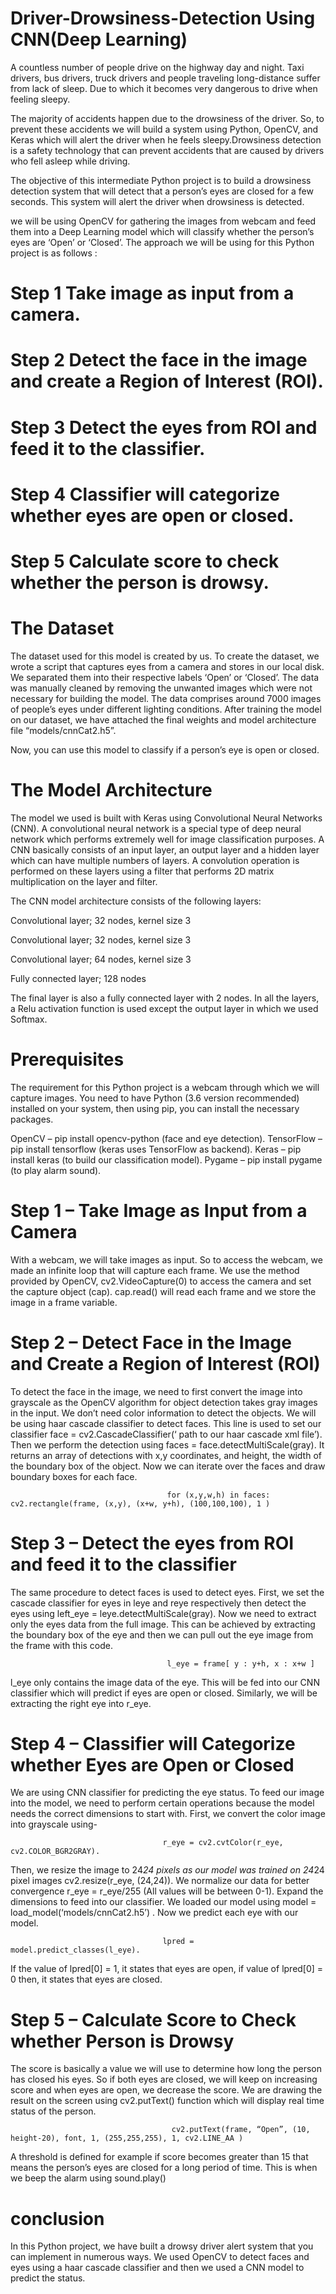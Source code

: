 # Driver-Drowsiness-Detection Using CNN(Deep Learning)

A countless number of people drive on the highway day and night. Taxi drivers, bus drivers, truck drivers and people traveling long-distance suffer from lack of sleep. Due to which it becomes very dangerous to drive when feeling sleepy.

The majority of accidents happen due to the drowsiness of the driver. So, to prevent these accidents we will build a system using Python, OpenCV, and Keras which will alert the driver when he feels sleepy.Drowsiness detection is a safety technology that can prevent accidents that are caused by drivers who fell asleep while driving.

The objective of this intermediate Python project is to build a drowsiness detection system that will detect that a person’s eyes are closed for a few seconds. This system will alert the driver when drowsiness is detected.

we will be using OpenCV for gathering the images from webcam and feed them into a Deep Learning model which will classify whether the person’s eyes are ‘Open’ or ‘Closed’. The approach we will be using for this Python project is as follows :

# Step 1 Take image as input from a camera.

# Step 2  Detect the face in the image and create a Region of Interest (ROI).

# Step 3  Detect the eyes from ROI and feed it to the classifier.

# Step 4 Classifier will categorize whether eyes are open or closed.

# Step 5 Calculate score to check whether the person is drowsy.
  
 # The Dataset
 
The dataset used for this model is created by us. To create the dataset, we wrote a script that captures eyes from a camera and stores in our local disk. We separated them into their respective labels ‘Open’ or ‘Closed’. The data was manually cleaned by removing the unwanted images which were not necessary for building the model. The data comprises around 7000 images of people’s eyes under different lighting conditions. After training the model on our dataset, we have attached the final weights and model architecture file “models/cnnCat2.h5”.

Now, you can use this model to classify if a person’s eye is open or closed.

# The Model Architecture

The model we used is built with Keras using Convolutional Neural Networks (CNN). A convolutional neural network is a special type of deep neural network which performs extremely well for image classification purposes. A CNN basically consists of an input layer, an output layer and a hidden layer which can have multiple numbers of layers. A convolution operation is performed on these layers using a filter that performs 2D matrix multiplication on the layer and filter.

The CNN model architecture consists of the following layers:

Convolutional layer; 32 nodes, kernel size 3

Convolutional layer; 32 nodes, kernel size 3

Convolutional layer; 64 nodes, kernel size 3

Fully connected layer; 128 nodes

The final layer is also a fully connected layer with 2 nodes. In all the layers, a Relu activation function is used except the output layer in which we used Softmax.

# Prerequisites

The requirement for this Python project is a webcam through which we will capture images. You need to have Python (3.6 version recommended) installed on your system, then using pip, you can install the necessary packages.

OpenCV – pip install opencv-python (face and eye detection).
TensorFlow – pip install tensorflow (keras uses TensorFlow as backend).
Keras – pip install keras (to build our classification model).
Pygame – pip install pygame (to play alarm sound).

# Step 1 – Take Image as Input from a Camera

With a webcam, we will take images as input. So to access the webcam, we made an infinite loop that will capture each frame. We use the method provided by OpenCV, cv2.VideoCapture(0) to access the camera and set the capture object (cap). cap.read() will read each frame and we store the image in a frame variable.

# Step 2 – Detect Face in the Image and Create a Region of Interest (ROI)

To detect the face in the image, we need to first convert the image into grayscale as the OpenCV algorithm for object detection takes gray images in the input. We don’t need color information to detect the objects. We will be using haar cascade classifier to detect faces. This line is used to set our classifier face = cv2.CascadeClassifier(‘ path to our haar cascade xml file’). Then we perform the detection using faces = face.detectMultiScale(gray). It returns an array of detections with x,y coordinates, and height, the width of the boundary box of the object. Now we can iterate over the faces and draw boundary boxes for each face.

                                       for (x,y,w,h) in faces: cv2.rectangle(frame, (x,y), (x+w, y+h), (100,100,100), 1 )

# Step 3 – Detect the eyes from ROI and feed it to the classifier

The same procedure to detect faces is used to detect eyes. First, we set the cascade classifier for eyes in leye and reye respectively then detect the eyes using left_eye = leye.detectMultiScale(gray). Now we need to extract only the eyes data from the full image. This can be achieved by extracting the boundary box of the eye and then we can pull out the eye image from the frame with this code.

                                       l_eye = frame[ y : y+h, x : x+w ]
                                       
l_eye only contains the image data of the eye. This will be fed into our CNN classifier which will predict if eyes are open or closed. Similarly, we will be extracting the right eye into r_eye.

# Step 4 – Classifier will Categorize whether Eyes are Open or Closed

We are using CNN classifier for predicting the eye status. To feed our image into the model, we need to perform certain operations because the model needs the correct dimensions to start with. First, we convert the color image into grayscale using-

                                      r_eye = cv2.cvtColor(r_eye, cv2.COLOR_BGR2GRAY).
                                      
Then, we resize the image to 24*24 pixels as our model was trained on 24*24 pixel images cv2.resize(r_eye, (24,24)). We normalize our data for better convergence r_eye = r_eye/255 (All values will be between 0-1). Expand the dimensions to feed into our classifier. 
We loaded our model using model = load_model(‘models/cnnCat2.h5’) . Now we predict each eye with our model.

                                      lpred = model.predict_classes(l_eye). 
                                      
If the value of lpred[0] = 1, it states that eyes are open, if value of lpred[0] = 0 then, it states that eyes are closed.

# Step 5 – Calculate Score to Check whether Person is Drowsy

The score is basically a value we will use to determine how long the person has closed his eyes. So if both eyes are closed, we will keep on increasing score and when eyes are open, we decrease the score. We are drawing the result on the screen using cv2.putText() function which will display real time status of the person.

                                        cv2.putText(frame, “Open”, (10, height-20), font, 1, (255,255,255), 1, cv2.LINE_AA )
                                        
A threshold is defined for example if score becomes greater than 15 that means the person’s eyes are closed for a long period of time. This is when we beep the alarm using sound.play()

# conclusion
In this Python project, we have built a drowsy driver alert system that you can implement in numerous ways. We used OpenCV to detect faces and eyes using a haar cascade classifier and then we used a CNN model to predict the status.
